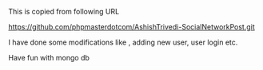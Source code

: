 This is copied from following URL

https://github.com/phpmasterdotcom/AshishTrivedi-SocialNetworkPost.git


I have done some modifications like , adding new user, user login etc. 

Have fun with mongo db
